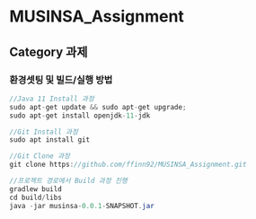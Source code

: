 # MUSINSA_Assignment

## Category 과제

### 환경셋팅 및 빌드/실행 방법

```java
//Java 11 Install 과정
sudo apt-get update && sudo apt-get upgrade;
sudo apt-get install openjdk-11-jdk

//Git Install 과정
sudo apt install git

//Git Clone 과정
git clone https://github.com/ffinn92/MUSINSA_Assignment.git

//프로젝트 경로에서 Build 과정 진행
gradlew build
cd build/libs
java -jar musinsa-0.0.1-SNAPSHOT.jar
```
